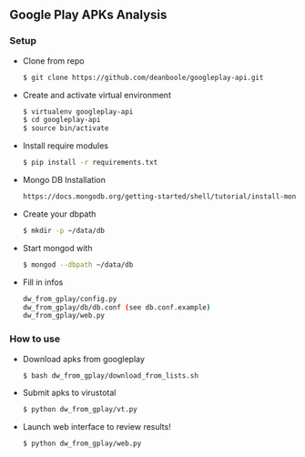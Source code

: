 ## Google Play APKs Analysis

### Setup

* Clone from repo
    
    ```bash
    $ git clone https://github.com/deanboole/googleplay-api.git
    ```

* Create and activate virtual environment
    
    ```bash
    $ virtualenv googleplay-api
    $ cd googleplay-api
    $ source bin/activate
    ```

* Install require modules
    
    ```bash
    $ pip install -r requirements.txt
    ```

* Mongo DB Installation
    
    ```bash
    https://docs.mongodb.org/getting-started/shell/tutorial/install-mongodb-on-ubuntu/
    ```

* Create your dbpath
    
    ```bash
    $ mkdir -p ~/data/db
    ```

* Start mongod with
    
    ```bash
    $ mongod --dbpath ~/data/db
    ```

* Fill in infos
    
    ```bash
    dw_from_gplay/config.py
    dw_from_gplay/db/db.conf (see db.conf.example)
    dw_from_gplay/web.py
    ```

### How to use

* Download apks from googleplay
    ```bash
    $ bash dw_from_gplay/download_from_lists.sh
    ```

* Submit apks to virustotal
    ```bash
    $ python dw_from_gplay/vt.py
    ```

* Launch web interface to review results!
    ```bash
    $ python dw_from_gplay/web.py
    ```


